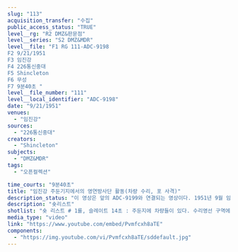 ```yaml
---
slug: "113"
acquisition_transfer: "수집"
public_access_status: "TRUE"
level__rg: "R2 DMZ&판문점"
level__series: "S2 DMZ&MDR"
level__file: "F1 RG 111-ADC-9198
F2 9/21/1951
F3 임진강 
F4 226통신중대
F5 Shincleton
F6 무성 
F7 9분40초 "
level__file_number: "111"
level__local_identifier: "ADC-9198"
date: "9/21/1951"
venues: 
  - "임진강"
sources: 
  - "226통신중대"
creators: 
  - "Shincleton"
subjects: 
  - "DMZ&MDR"
tags: 
  - "오픈컬렉션"

time_courts: "9분40초"
title: "임진강 주둔기지에서의 영연방사단 활동(차량 수리, 포 사격)"
description_status: "이 영상은 앞의 ADC-9199와 연결되는 영상이다. 1951년 9월 임진강 일대에 주둔하고 있는 1영연방사단 예하 부대들의 기지 모습을 보여주고 있다. 영연방사단에는 영국군 27독립여단을 비롯해 호주, 뉴질랜드, 캐나다, 인도군 등으로 편성되어 있었다. 기지는 적성면 설마리와 감악산 일대와 임진강 상류 지역에 포진했다. 영상은 영국군과 캐나다, 인도 의료지원부대 주둔지를 중심으로 보여주고 있다. "
description: "숏리스트"
shotlist: "숏 리스트 # 1롤, 슬레이트 14초 : 주둔지에 차량들이 있다. 수리영선 구역에서 차량들을 수리하고 있다. # 4롤, 슬레이트 3분21초 : 캐나다군들이 지프차 주변에 있다. (5분43초) 주둔지에서 포를 쏘고 있다. 임진강 인근 참호에 캐나다군들이 모여 있다. "
media_type: "video"
link: "https://www.youtube.com/embed/Pvmfcxh8aTE"
components: 
  - "https://img.youtube.com/vi/Pvmfcxh8aTE/sddefault.jpg"
---
```

